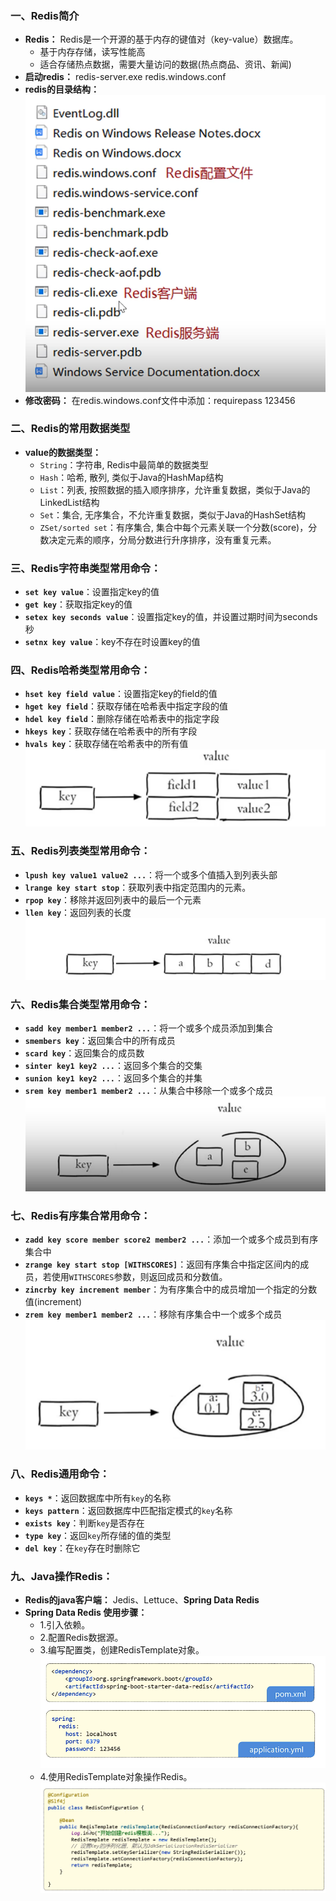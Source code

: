 ### 一、Redis简介
* **Redis：** Redis是一个开源的基于内存的键值对（key-value）数据库。
  * 基于内存存储，读写性能高
  * 适合存储热点数据，需要大量访问的数据(热点商品、资讯、新闻)
* **启动redis：** redis-server.exe redis.windows.conf
* **redis的目录结构：**
![1751121844710](image/Redis/1751121844710.png)
* **修改密码：** 在redis.windows.conf文件中添加：requirepass 123456
### 二、Redis的常用数据类型
* **value的数据类型：** 
  * `String`：字符串, Redis中最简单的数据类型
  * `Hash`：哈希, 散列, 类似于Java的HashMap结构
  * `List`：列表, 按照数据的插入顺序排序，允许重复数据，类似于Java的LinkedList结构
  * `Set`：集合, 无序集合，不允许重复数据，类似于Java的HashSet结构
  * `ZSet/sorted set`：有序集合, 集合中每个元素关联一个分数(score)，分数决定元素的顺序，分局分数进行升序排序，没有重复元素。
### 三、Redis字符串类型常用命令：
* **`set key value`**：设置指定key的值
* **`get key`**：获取指定key的值
* **`setex key seconds value`**：设置指定key的值，并设置过期时间为seconds秒
* **`setnx key value`**：key不存在时设置key的值
### 四、Redis哈希类型常用命令：
* **`hset key field value`**：设置指定key的field的值
* **`hget key field`**：获取存储在哈希表中指定字段的值
* **`hdel key field`**：删除存储在哈希表中的指定字段
* **`hkeys key`**：获取存储在哈希表中的所有字段
* **`hvals key`**：获取存储在哈希表中的所有值
  ![1751126411344](image/Redis/1751126411344.png)
### 五、Redis列表类型常用命令：
* **`lpush key value1 value2 ...`**：将一个或多个值插入到列表头部
* **`lrange key start stop`**：获取列表中指定范围内的元素。
* **`rpop key`**：移除并返回列表中的最后一个元素
* **`llen key`**：返回列表的长度
 ![1751126755070](image/Redis/1751126755070.png)
### 六、Redis集合类型常用命令：
* **`sadd key member1 member2 ...`**：将一个或多个成员添加到集合
* **`smembers key`**：返回集合中的所有成员
* **`scard key`**：返回集合的成员数
* **`sinter key1 key2 ...`**：返回多个集合的交集
* **`sunion key1 key2 ...`**：返回多个集合的并集
* **`srem key member1 member2 ...`**：从集合中移除一个或多个成员
 ![1751127162218](image/Redis/1751127162218.png)
### 七、Redis有序集合常用命令：
* **`zadd key score member score2 member2 ...`**：添加一个或多个成员到有序集合中
* **`zrange key start stop [WITHSCORES]`**：返回有序集合中指定区间内的成员，若使用`WITHSCORES`参数，则返回成员和分数值。
* **`zincrby key increment member`**：为有序集合中的成员增加一个指定的分数值(increment)
* **`zrem key member1 member2 ...`**：移除有序集合中一个或多个成员
![1751128076023](image/Redis/1751128076023.png)
### 八、Redis通用命令：
* **`keys *`**：返回数据库中所有`key`的名称
* **`keys pattern`**：返回数据库中匹配指定模式的`key`名称
* **`exists key`**：判断`key`是否存在
* **`type key`**：返回`key`所存储的值的类型
* **`del key`**：在`key`存在时删除它
### 九、Java操作Redis：
* **Redis的java客户端：** Jedis、Lettuce、**Spring Data Redis**
* **Spring Data Redis 使用步骤：**
  * 1.引入依赖。
  * 2.配置Redis数据源。
  * 3.编写配置类，创建RedisTemplate对象。
   ![1751129780059](image/Redis/1751129780059.png)
  * 4.使用RedisTemplate对象操作Redis。 
   ![1751129762645](image/Redis/1751129762645.png)
